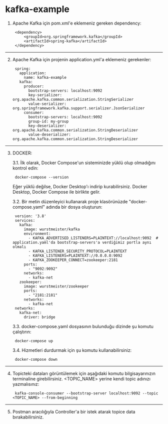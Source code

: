 # kafka-example

1. Apache Kafka için pom.xml'e eklemeniz gereken dependency:
   
		<dependency>
			<groupId>org.springframework.kafka</groupId>
			<artifactId>spring-kafka</artifactId>
		</dependency>

--------------------------------------------------------------------------------------------------------------------
2. Apache Kafka için projenin application.yml'a eklemeniz gerekenler:

		spring:
		  application:
		    name: kafka-example
		  kafka:
		    producer:
		      bootstrap-servers: localhost:9092
		      key-serializer: org.apache.kafka.common.serialization.StringSerializer
		      value-serializer: org.springframework.kafka.support.serializer.JsonSerializer
		    consumer:
		      bootstrap-servers: localhost:9092
		      group-id: my-group
		      key-deserializer: org.apache.kafka.common.serialization.StringDeserializer
		      value-deserializer: org.apache.kafka.common.serialization.StringDeserializer
	
--------------------------------------------------------------------------------------------------------------------
3. DOCKER:

	3.1. İlk olarak, Docker Compose'un sisteminizde yüklü olup olmadığını kontrol edin:

		docker-compose --version

	Eğer yüklü değilse, Docker Desktop'ı indirip kurabilirsiniz. Docker Desktop, Docker Compose ile birlikte gelir.



	3.2. Bir metin düzenleyici kullanarak proje klasörünüzde "docker-compose.yaml" adında bir dosya oluşturun:

		version: '3.8'
		services:
		  kafka:
		    image: wurstmeister/kafka
		    environment:
		      - KAFKA_ADVERTISED_LISTENERS=PLAINTEXT://localhost:9092  # application.yaml'da bootstrap-servers'a verdiğimiz portla aynı olmalı
		      - KAFKA_LISTENER_SECURITY_PROTOCOL=PLAINTEXT
		      - KAFKA_LISTENERS=PLAINTEXT://0.0.0.0:9092
		      - KAFKA_ZOOKEEPER_CONNECT=zookeeper:2181
		    ports:
		      - "9092:9092"
		    networks:
		      - kafka-net
		  zookeeper:
		    image: wurstmeister/zookeeper
		    ports:
		      - "2181:2181"
		    networks:
		      - kafka-net
		networks:
		  kafka-net:
		    driver: bridge


	3.3. docker-compose.yaml dosyasının bulunduğu dizinde şu komutu çalıştırın:
              
		docker-compose up


	3.4. Hizmetleri durdurmak için şu komutu kullanabilirsiniz:
 
		docker-compose down


--------------------------------------------------------------------------------------------------------------------
4. Topicteki dataları görüntülemek için aşağıdaki komutu bilgisayarınızın terminaline girebilirsiniz. <TOPIC_NAME> yerine kendi topic adınızı yazmalısınız:

		kafka-console-consumer --bootstrap-server localhost:9092 --topic <TOPIC_NAME> --from-beginning

--------------------------------------------------------------------------------------------------------------------

5. Postman aracılığıyla Controller'a bir istek atarak topice data bırakabilirsiniz.
